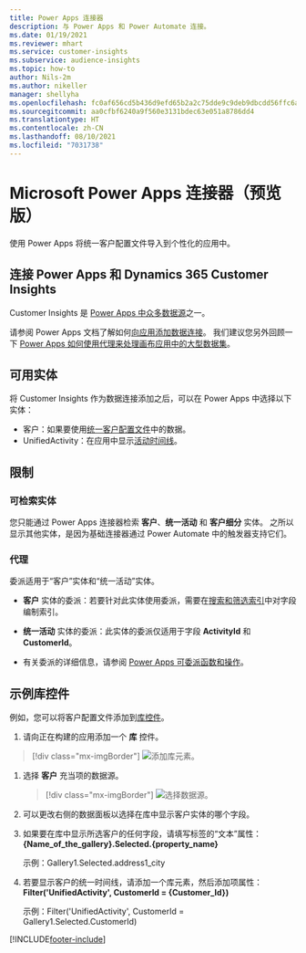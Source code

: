 ```yaml
---
title: Power Apps 连接器
description: 与 Power Apps 和 Power Automate 连接。
ms.date: 01/19/2021
ms.reviewer: mhart
ms.service: customer-insights
ms.subservice: audience-insights
ms.topic: how-to
author: Nils-2m
ms.author: nikeller
manager: shellyha
ms.openlocfilehash: fc0af656cd5b436d9efd65b2a2c75dde9c9deb9dbcdd56ffc6a960f5878a631f
ms.sourcegitcommit: aa0cfbf6240a9f560e3131bdec63e051a8786dd4
ms.translationtype: HT
ms.contentlocale: zh-CN
ms.lasthandoff: 08/10/2021
ms.locfileid: "7031738"
---
```

# <a name="microsoft-power-apps-connector-preview"></a>Microsoft Power Apps 连接器（预览版）

使用 Power Apps 将统一客户配置文件导入到个性化的应用中。

## <a name="connect-power-apps-and-dynamics-365-customer-insights"></a>连接 Power Apps 和 Dynamics 365 Customer Insights

Customer Insights 是 [Power Apps 中众多数据源](/powerapps/maker/canvas-apps/working-with-data-sources)之一。

请参阅 Power Apps 文档了解如何[向应用添加数据连接](/powerapps/maker/canvas-apps/add-data-connection)。 我们建议您另外回顾一下 [Power Apps 如何使用代理来处理画布应用中的大型数据集](/powerapps/maker/canvas-apps/delegation-overview)。

## <a name="available-entities"></a>可用实体

将 Customer Insights 作为数据连接添加之后，可以在 Power Apps 中选择以下实体：

- 客户：如果要使用[统一客户配置文件](customer-profiles.md)中的数据。
- UnifiedActivity：在应用中显示[活动时间线](activities.md)。

## <a name="limitations"></a>限制

### <a name="retrievable-entities"></a>可检索实体

您只能通过 Power Apps 连接器检索 **客户**、**统一活动** 和 **客户细分** 实体。 之所以显示其他实体，是因为基础连接器通过 Power Automate 中的触发器支持它们。  

### <a name="delegation"></a>代理

委派适用于“客户”实体和“统一活动”实体。 

- **客户** 实体的委派：若要针对此实体使用委派，需要在[搜索和筛选索引](search-filter-index.md)中对字段编制索引。  

- **统一活动** 实体的委派：此实体的委派仅适用于字段 **ActivityId** 和 **CustomerId**。  

- 有关委派的详细信息，请参阅 [Power Apps 可委派函数和操作](/connectors/commondataservice/#power-apps-delegable-functions-and-operations-for-the-cds-for-apps)。 

## <a name="example-gallery-control"></a>示例库控件

例如，您可以将客户配置文件添加到[库控件](/powerapps/maker/canvas-apps/add-gallery)。

1. 请向正在构建的应用添加一个 **库** 控件。

> [!div class="mx-imgBorder"]
> ![添加库元素。](media/connector-powerapps9.png "添加库元素")

1. 选择 **客户** 充当项的数据源。

    > [!div class="mx-imgBorder"]
    > ![选择数据源。](media/choose-datasource-powerapps.png "选择数据源")

1. 可以更改右侧的数据面板以选择在库中显示客户实体的哪个字段。

1. 如果要在库中显示所选客户的任何字段，请填写标签的“文本”属性：**{Name_of_the_gallery}.Selected.{property_name}**

    示例：Gallery1.Selected.address1_city

1. 若要显示客户的统一时间线，请添加一个库元素，然后添加项属性：**Filter('UnifiedActivity', CustomerId = {Customer_Id})**

    示例：Filter('UnifiedActivity', CustomerId = Gallery1.Selected.CustomerId)


[!INCLUDE[footer-include](../includes/footer-banner.md)]